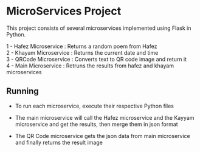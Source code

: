 # MicroServices Project

This project consists of several microservices implemented using Flask in Python. 
  
1 - Hafez Microservice : Returns a random poem from Hafez  
2 - Khayam Microservice : Returns the current date and time   
3 - QRCode Microservice : Converts text to QR code image and return it  
4 - Main Microservice : Retruns the results from hafez and khayam microservices 

## Running

- To run each microservice, execute their respective Python files  

- The main microservice will call the Hafez microservice and the Kayyam microservice and get the results, then merge them in json format  
- The QR Code microservice gets the json data from main microservice and finally returns the result image
